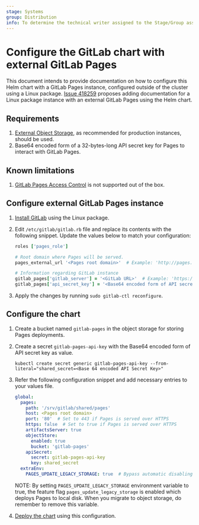```yaml
---
stage: Systems
group: Distribution
info: To determine the technical writer assigned to the Stage/Group associated with this page, see https://handbook.gitlab.com/handbook/product/ux/technical-writing/#assignments
---
```


# Configure the GitLab chart with external GitLab Pages

This document intends to provide documentation on how to configure this Helm
chart with a GitLab Pages instance, configured outside of the cluster using a Linux package.
[Issue 418259](https://gitlab.com/gitlab-org/gitlab/-/issues/418259) proposes adding documentation for a Linux package instance with an external
GitLab Pages using the Helm chart.

## Requirements

1. [External Object Storage](../external-object-storage/index.md), as
   recommended for production instances, should be used.
1. Base64 encoded form of a 32-bytes-long API secret key for Pages to interact
   with GitLab Pages.

## Known limitations

1. [GitLab Pages Access Control](https://docs.gitlab.com/ee/user/project/pages/pages_access_control.html)
   is not supported out of the box.

## Configure external GitLab Pages instance

1. [Install GitLab](https://about.gitlab.com/install/) using the Linux
   package.

1. Edit `/etc/gitlab/gitlab.rb` file and replace its contents with the
   following snippet. Update the values below to match your configuration:

   ```ruby
   roles ['pages_role']

   # Root domain where Pages will be served.
   pages_external_url '<Pages root domain>'  # Example: 'http://pages.example.io'

   # Information regarding GitLab instance
   gitlab_pages['gitlab_server'] = '<GitLab URL>'  # Example: 'https://gitlab.example.com'
   gitlab_pages['api_secret_key'] = '<Base64 encoded form of API secret key>'
   ```

1. Apply the changes by running `sudo gitlab-ctl reconfigure`.

## Configure the chart

1. Create a bucket named `gitlab-pages` in the object storage for storing Pages
   deployments.

1. Create a secret `gitlab-pages-api-key` with the Base64 encoded form of API
   secret key as value.

   ```shell
   kubectl create secret generic gitlab-pages-api-key --from-literal="shared_secret=<Base 64 encoded API Secret Key>"
   ```

1. Refer the following configuration snippet and add necessary entries to your
   values file.

   ```yaml
   global:
     pages:
       path: '/srv/gitlab/shared/pages'
       host: <Pages root domain>
       port: '80'  # Set to 443 if Pages is served over HTTPS
       https: false  # Set to true if Pages is served over HTTPS
       artifactsServer: true
       objectStore:
         enabled: true
         bucket: 'gitlab-pages'
       apiSecret:
         secret: gitlab-pages-api-key
         key: shared_secret
     extraEnv:
       PAGES_UPDATE_LEGACY_STORAGE: true  # Bypass automatic disabling of disk storage
   ```

   NOTE: By setting `PAGES_UPDATE_LEGACY_STORAGE` environment variable to true,
   the feature flag `pages_update_legacy_storage` is enabled which deploys Pages
   to local disk. When you migrate to object storage, do remember to remove this
   variable.

1. [Deploy the chart](../../installation/deployment.md#deploy-using-helm)
   using this configuration.
